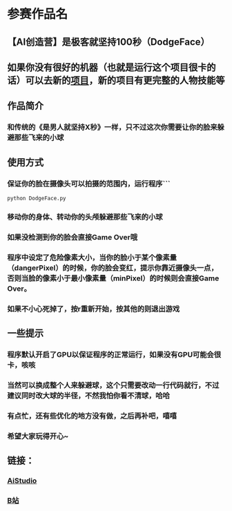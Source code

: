 # 参赛作品名
## 【AI创造营】是极客就坚持100秒（DodgeFace）   
## 如果你没有很好的机器（也就是运行这个项目很卡的话）可以去新的[项目](https://github.com/ninetailskim/DodgeFace-EXQver)，新的项目有更完整的人物技能等
## 作品简介
### 和传统的《是男人就坚持X秒》一样，只不过这次你需要让你的脸来躲避那些飞来的小球
    
## 使用方式
### 保证你的脸在摄像头可以拍摄的范围内，运行程序```
    python DodgeFace.py   
   
### 移动你的身体、转动你的头颅躲避那些飞来的小球   
### 如果没检测到你的脸会直接Game Over哦   
### 程序中设定了危险像素大小，当你的脸小于某个像素量（dangerPixel）的时候，你的脸会变红，提示你靠近摄像头一点，否则当脸的像素小于最小像素量（minPixel）的时候则会直接Game Over。   
### 如果不小心死掉了，按**r**重新开始，按其他的则退出游戏      

## 一些提示
### 程序默认开启了GPU以保证程序的正常运行，如果没有GPU可能会很卡，咳咳   
### 当然可以换成整个人来躲避球，这个只需要改动一行代码就行，不过建议同时改大球的半径，不然我怕你看不清球，哈哈
### 有点忙，还有些优化的地方没有做，之后再补吧，嘻嘻  
### 希望大家玩得开心~

## 链接：
### [AiStudio](https://aistudio.baidu.com/aistudio/projectdetail/1609763) 
### [B站](https://www.bilibili.com/video/BV17p4y1H7G9/)
